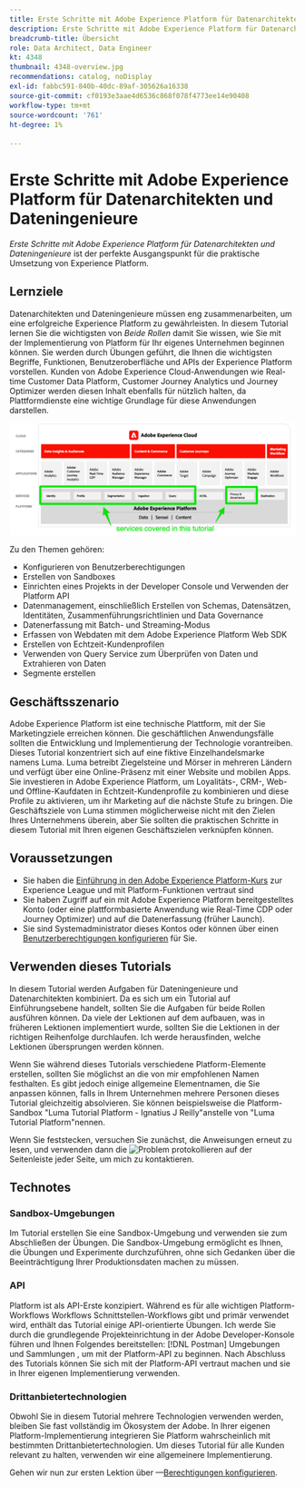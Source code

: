 ```yaml
---
title: Erste Schritte mit Adobe Experience Platform für Datenarchitekten und Dateningenieure
description: Erste Schritte mit Adobe Experience Platform für Datenarchitekten und Dateningenieure.
breadcrumb-title: Übersicht
role: Data Architect, Data Engineer
kt: 4348
thumbnail: 4348-overview.jpg
recommendations: catalog, noDisplay
exl-id: fabbc591-840b-40dc-89af-305626a16338
source-git-commit: cf0193e3aae4d6536c868f078f4773ee14e90408
workflow-type: tm+mt
source-wordcount: '761'
ht-degree: 1%

---
```


# Erste Schritte mit Adobe Experience Platform für Datenarchitekten und Dateningenieure

<!--5min-->

_Erste Schritte mit Adobe Experience Platform für Datenarchitekten und Dateningenieure_ ist der perfekte Ausgangspunkt für die praktische Umsetzung von Experience Platform.


<!--How do we address ETL-->

## Lernziele

Datenarchitekten und Dateningenieure müssen eng zusammenarbeiten, um eine erfolgreiche Experience Platform zu gewährleisten. In diesem Tutorial lernen Sie die wichtigsten von _Beide Rollen_ damit Sie wissen, wie Sie mit der Implementierung von Platform für Ihr eigenes Unternehmen beginnen können. Sie werden durch Übungen geführt, die Ihnen die wichtigsten Begriffe, Funktionen, Benutzeroberfläche und APIs der Experience Platform vorstellen. Kunden von Adobe Experience Cloud-Anwendungen wie Real-time Customer Data Platform, Customer Journey Analytics und Journey Optimizer werden diesen Inhalt ebenfalls für nützlich halten, da Plattformdienste eine wichtige Grundlage für diese Anwendungen darstellen.

![Adobe Experience Cloud-Marketing-Architektur, die die in diesem Tutorial behandelten Platform-Dienste hervorhebt: Identität, Profil, Segmentierung, Aufnahme, Abfrage und Governance](assets/marketecture.png)

Zu den Themen gehören:

* Konfigurieren von Benutzerberechtigungen
* Erstellen von Sandboxes
* Einrichten eines Projekts in der Developer Console und Verwenden der Platform API
* Datenmanagement, einschließlich Erstellen von Schemas, Datensätzen, Identitäten, Zusammenführungsrichtlinien und Data Governance
* Datenerfassung mit Batch- und Streaming-Modus
* Erfassen von Webdaten mit dem Adobe Experience Platform Web SDK
* Erstellen von Echtzeit-Kundenprofilen
* Verwenden von Query Service zum Überprüfen von Daten und Extrahieren von Daten
* Segmente erstellen

## Geschäftsszenario

Adobe Experience Platform ist eine technische Plattform, mit der Sie Marketingziele erreichen können. Die geschäftlichen Anwendungsfälle sollten die Entwicklung und Implementierung der Technologie vorantreiben. Dieses Tutorial konzentriert sich auf eine fiktive Einzelhandelsmarke namens Luma. Luma betreibt Ziegelsteine und Mörser in mehreren Ländern und verfügt über eine Online-Präsenz mit einer Website und mobilen Apps. Sie investieren in Adobe Experience Platform, um Loyalitäts-, CRM-, Web- und Offline-Kaufdaten in Echtzeit-Kundenprofile zu kombinieren und diese Profile zu aktivieren, um ihr Marketing auf die nächste Stufe zu bringen. Die Geschäftsziele von Luma stimmen möglicherweise nicht mit den Zielen Ihres Unternehmens überein, aber Sie sollten die praktischen Schritte in diesem Tutorial mit Ihren eigenen Geschäftszielen verknüpfen können.

## Voraussetzungen

* Sie haben die [Einführung in den Adobe Experience Platform-Kurs](https://experienceleague.adobe.com/?recommended=ExperiencePlatform-U-1-2020.1) zur Experience League und mit Platform-Funktionen vertraut sind
* Sie haben Zugriff auf ein mit Adobe Experience Platform bereitgestelltes Konto (oder eine plattformbasierte Anwendung wie Real-Time CDP oder Journey Optimizer) und auf die Datenerfassung (früher Launch).
* Sie sind Systemadministrator dieses Kontos oder können über einen [Benutzerberechtigungen konfigurieren](configure-permissions.md) für Sie.

## Verwenden dieses Tutorials

In diesem Tutorial werden Aufgaben für Dateningenieure und Datenarchitekten kombiniert. Da es sich um ein Tutorial auf Einführungsebene handelt, sollten Sie die Aufgaben für beide Rollen ausführen können. Da viele der Lektionen auf dem aufbauen, was in früheren Lektionen implementiert wurde, sollten Sie die Lektionen in der richtigen Reihenfolge durchlaufen. Ich werde herausfinden, welche Lektionen übersprungen werden können.

Wenn Sie während dieses Tutorials verschiedene Platform-Elemente erstellen, sollten Sie möglichst an die von mir empfohlenen Namen festhalten. Es gibt jedoch einige allgemeine Elementnamen, die Sie anpassen können, falls in Ihrem Unternehmen mehrere Personen dieses Tutorial gleichzeitig absolvieren. Sie können beispielsweise die Platform-Sandbox &quot;Luma Tutorial Platform - Ignatius J Reilly&quot;anstelle von &quot;Luma Tutorial Platform&quot;nennen.

Wenn Sie feststecken, versuchen Sie zunächst, die Anweisungen erneut zu lesen, und verwenden dann die ![Problem protokollieren](https://experienceleague.adobe.com/assets/img/feedback.svg) auf der Seitenleiste jeder Seite, um mich zu kontaktieren.

## Technotes

### Sandbox-Umgebungen

Im Tutorial erstellen Sie eine Sandbox-Umgebung und verwenden sie zum Abschließen der Übungen. Die Sandbox-Umgebung ermöglicht es Ihnen, die Übungen und Experimente durchzuführen, ohne sich Gedanken über die Beeinträchtigung Ihrer Produktionsdaten machen zu müssen.

### API

Platform ist als API-Erste konzipiert. Während es für alle wichtigen Platform-Workflows Workflows Schnittstellen-Workflows gibt und primär verwendet wird, enthält das Tutorial einige API-orientierte Übungen. Ich werde Sie durch die grundlegende Projekteinrichtung in der Adobe Developer-Konsole führen und Ihnen Folgendes bereitstellen: [!DNL Postman] Umgebungen und Sammlungen , um mit der Platform-API zu beginnen. Nach Abschluss des Tutorials können Sie sich mit der Platform-API vertraut machen und sie in Ihrer eigenen Implementierung verwenden.

### Drittanbietertechnologien

Obwohl Sie in diesem Tutorial mehrere Technologien verwenden werden, bleiben Sie fast vollständig im Ökosystem der Adobe. In Ihrer eigenen Platform-Implementierung integrieren Sie Platform wahrscheinlich mit bestimmten Drittanbietertechnologien. Um dieses Tutorial für alle Kunden relevant zu halten, verwenden wir eine allgemeinere Implementierung.

Gehen wir nun zur ersten Lektion über —[Berechtigungen konfigurieren](configure-permissions.md).
